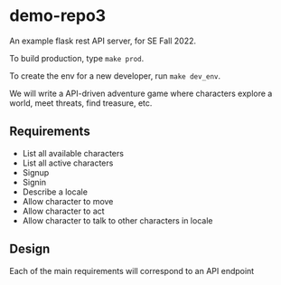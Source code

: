 # demo-repo3
An example flask rest API server, for SE Fall 2022.

To build production, type `make prod`.

To create the env for a new developer, run `make dev_env`.

We will write a API-driven adventure game where characters explore a world, meet threats, find treasure, etc.

## Requirements

- List all available characters
- List all active characters
- Signup
- Signin
- Describe a locale
- Allow character to move
- Allow character to act
- Allow character to talk to other characters in locale

## Design

Each of the main requirements will correspond to an API endpoint
